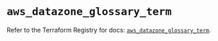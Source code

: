 # `aws_datazone_glossary_term`

Refer to the Terraform Registry for docs: [`aws_datazone_glossary_term`](https://registry.terraform.io/providers/hashicorp/aws/6.11.0/docs/resources/datazone_glossary_term).
